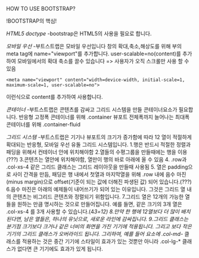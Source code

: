 HOW TO USE BOOTSTRAP?

!BOOTSTRAP의 핵심!

*HTML5 doctype*
-bootstrap은 HTML5의 사용을 필요로 합니다.

*모바일 우선*
-부트스트랩은 모바일 우선입니다 창의 확대,축소,해상도를 위해 <head>부의 meta tag에 name="viewport"를 추가합니다.
 user-scalable=no(content)를 추가하여 모바일에서의 확대 축소를 끌수 있습니다 => 사용자가 오직 스크롤만 사용 할 수 있음
 
    <meta name="viewport" content="width=device-width, initial-scale=1, maximum-scale=1, user-scalable=no">

이런식으로 content를 추가하여 사용합니다.

*콘테이너*
-부트스트랩은 콘텐츠를 감싸고 그리드 시스템을 만들 콘테이너요소가 필요합니다.
반응형 고정폭 콘테이너를 위해 .container
뷰포트 전체폭까지 늘어나는 최대폭 콘테이너를 위해 .container-fluid

*그리드 시스템*
-부트스트랩은 기기나 뷰포트의 크기가 증가함에 따라 12 열이 적절하게 확대되는 반응형, 모바일 우선 유돌 그리드 시스템입니다.
1.행은 반드시 적절한 정렬과 패딩을 위해서 컨테이너 안에 위치해야함
2.열들의 수평그룹을 만들때에는 행을 이용(???)
3.콘텐츠는 열안에 위치해야함, 열만이 행의 바로 아래에 올 수 있음
4. .row과 .col-xs-4 같은 그리드 클래스는 그리드 레이아웃을 만들때 사용됨
5. 열은 padding으로 사이 간격을 만듬, 패딩은 행 내에서 첫열과 마지막열을 위해 .row 내에 음수 마진(minus margin)으로 offset(기준이 되는 값에 더해진 파생된 값) 되어 있습니다.(???)
6.음수 마진은 아래의 예제들이 내어쓰기가 되어 있는 이유입니다. 그것은 그리드 열 내의 콘텐츠는 비그리드 콘텐츠와 정렬되기 위함입니다.
7.그리드 열은 12개의 가능한 열들을 원하는 만큼 명시하는 것으로 만들어집니다. 예를 들면, 같은 크기의 3개 열은 .col-xs-4 를 3개 사용할 수 있습니다.(4*3=12)
8.만약 한 행에 12열보다 더 많이 배치된다면, 남은 열들은, 하나의 유닛으로, 새로운 라인에 감싸집니다.
9.그리드 클래스는 분기점 크기보다 크거나 같은 너비의 화면을 가진 기기에 적용됩니다. 그리고 보다 작은 기기의 그리드 클래스가 오버라이드 됩니다. 그리하여, 예를 들어 요소에 .col-md-* 클래스를 적용하는 것은 중간 기기에 스타일이 효과가 있는 것뿐만 아니라 .col-lg-* 클래스가 없다면 큰 기기에도 효과가 있게 됩니다.